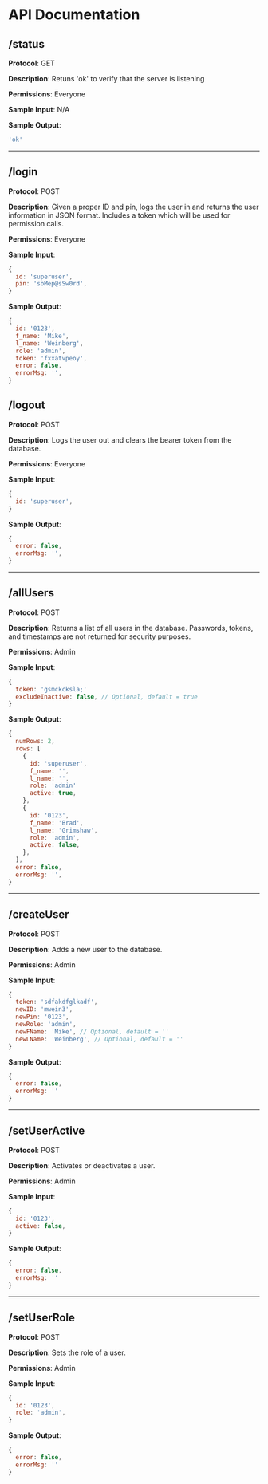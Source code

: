 # API Documentation

## **/status**

**Protocol**: GET

**Description**: Retuns 'ok' to verify that the server is listening

**Permissions**: Everyone

**Sample Input**: N/A

**Sample Output**:
```javascript
'ok'
```

---

## **/login**

**Protocol**: POST

**Description**: Given a proper ID and pin, logs the user in and returns the user information in JSON format. Includes a token which will be used for permission calls.

**Permissions**: Everyone

**Sample Input**:
```javascript
{
  id: 'superuser',
  pin: 'soMep@sSw0rd',
}
```

**Sample Output**:
```javascript
{
  id: '0123',
  f_name: 'Mike',
  l_name: 'Weinberg',
  role: 'admin',
  token: 'fxxatvpeoy',
  error: false,
  errorMsg: '',
}
```


## **/logout**

**Protocol**: POST

**Description**: Logs the user out and clears the bearer token from the database.

**Permissions**: Everyone

**Sample Input**:
```javascript
{
  id: 'superuser',
}
```

**Sample Output**:
```javascript
{
  error: false,
  errorMsg: '',
}
```

---

## **/allUsers**

**Protocol**: POST

**Description**: Returns a list of all users in the database. Passwords, tokens, and timestamps are not returned for security purposes.

**Permissions**: Admin

**Sample Input**:
```javascript
{
  token: 'gsmckcksla;'
  excludeInactive: false, // Optional, default = true
}
```

**Sample Output**:
```javascript
{
  numRows: 2,
  rows: [
    {
      id: 'superuser',
      f_name: '',
      l_name: '',
      role: 'admin'
      active: true,
    },
    {
      id: '0123',
      f_name: 'Brad',
      l_name: 'Grimshaw',
      role: 'admin',
      active: false,
    },
  ],
  error: false,
  errorMsg: '',
}
```

---

## **/createUser**

**Protocol**: POST

**Description**: Adds a new user to the database.

**Permissions**: Admin

**Sample Input**:
```javascript
{
  token: 'sdfakdfglkadf',
  newID: 'mwein3',
  newPin: '0123',
  newRole: 'admin',
  newFName: 'Mike', // Optional, default = ''
  newLName: 'Weinberg', // Optional, default = ''
}
```

**Sample Output**:
```javascript
{
  error: false,
  errorMsg: ''
}
```

---

## **/setUserActive**

**Protocol**: POST

**Description**: Activates or deactivates a user.

**Permissions**: Admin

**Sample Input**:
```javascript
{
  id: '0123',
  active: false,
}
```

**Sample Output**:
```javascript
{
  error: false,
  errorMsg: ''
}
```

---

## **/setUserRole**

**Protocol**: POST

**Description**: Sets the role of a user.

**Permissions**: Admin

**Sample Input**:
```javascript
{
  id: '0123',
  role: 'admin',
}
```

**Sample Output**:
```javascript
{
  error: false,
  errorMsg: ''
}
```